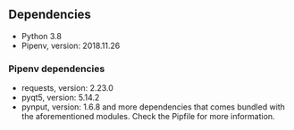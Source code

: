 ## Dependencies
- Python 3.8
- Pipenv, version: 2018.11.26

### Pipenv dependencies
- requests, version: 2.23.0
- pyqt5, version: 5.14.2
- pynput, version: 1.6.8
and more dependencies that comes bundled with the aforementioned modules. Check the Pipfile for more information. 